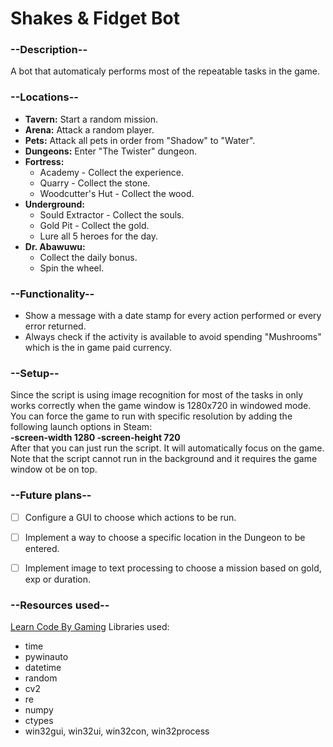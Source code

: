 # Shakes & Fidget Bot

### --Description--
A bot that automaticaly performs most of the repeatable tasks in the game.

### --Locations--
- **Tavern:** Start a random mission.
- **Arena:** Attack a random player.
- **Pets:** Attack all pets in order from "Shadow" to "Water".
- **Dungeons:** Enter "The Twister" dungeon.
- **Fortress:**
  - Academy - Collect the experience.
  - Quarry - Collect the stone.
  - Woodcutter's Hut - Collect the wood.
- **Underground:**
  - Sould Extractor - Collect the souls.
  - Gold Pit - Collect the gold.
  - Lure all 5 heroes for the day.
- **Dr. Abawuwu:**
  - Collect the daily bonus.
  - Spin the wheel.
  
### --Functionality--
- Show a message with a date stamp for every action performed or every error returned.
- Always check if the activity is available to avoid spending "Mushrooms" which is the in game paid currency.

### --Setup--
Since the script is using image recognition for most of the tasks in only works correctly when the game window is 1280x720 in windowed mode. You can force the game to run with specific resolution by adding the following launch options in Steam:  
**-screen-width 1280 -screen-height 720**  
After that you can just run the script. It will automatically focus on the game. Note that the script cannot run in the background and it requires the game window ot be on top.

### --Future plans--  
- [ ] Configure a GUI to choose which actions to be run.
- [ ] Implement a way to choose a specific location in the Dungeon to be entered.
- [ ] Implement image to text processing to choose a mission based on gold, exp or duration.


### --Resources used--
[Learn Code By Gaming](https://www.youtube.com/channel/UCD8vb6Bi7_K_78nItq5YITA)
Libraries used:
- time
- pywinauto
- datetime
- random
- cv2
- re
- numpy
- ctypes
- win32gui, win32ui, win32con, win32process
